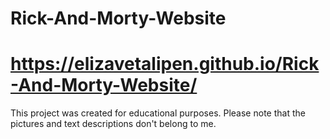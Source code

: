 # Rick-And-Morty-Website
# https://elizavetalipen.github.io/Rick-And-Morty-Website/
This project was created for educational purposes. Please note that the pictures and text descriptions don't belong to me.
